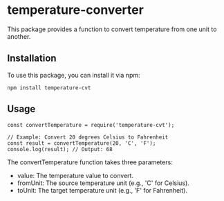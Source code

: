 # temperature-converter

This package provides a function to convert temperature from one unit to another.

## Installation

To use this package, you can install it via npm:

```
npm install temperature-cvt
```

## Usage

```
const convertTemperature = require('temperature-cvt');

// Example: Convert 20 degrees Celsius to Fahrenheit
const result = convertTemperature(20, 'C', 'F');
console.log(result); // Output: 68
```

The convertTemperature function takes three parameters:

- value: The temperature value to convert.
- fromUnit: The source temperature unit (e.g., 'C' for Celsius).
- toUnit: The target temperature unit (e.g., 'F' for Fahrenheit).
